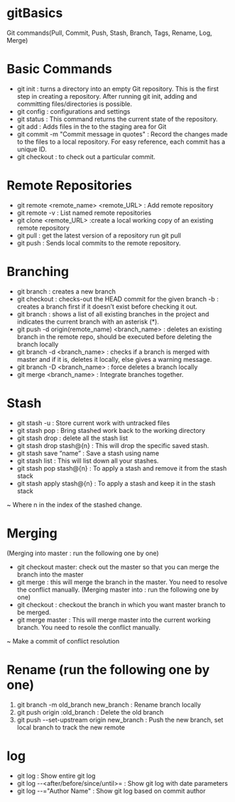 # gitBasics
Git commands(Pull, Commit, Push, Stash, Branch, Tags, Rename, Log, Merge)

# Basic Commands
- git init : turns a directory into an empty Git repository. This is the first step in creating a repository. After running git init, adding and committing files/directories is possible. 
- git config : configurations and settings
- git status : This command returns the current state of the repository.
- git add <file or directory name> : Adds files in the to the staging area for Git
- git commit -m "Commit message in quotes" : Record the changes made to the files to a local repository. For easy reference, each commit has a unique ID.
- git checkout <sha1> : to check out a particular commit.
  
  
# Remote Repositories
- git remote <command> <remote_name> <remote_URL> : Add remote repository
- git remote -v : List named remote repositories
- git clone <remote_URL> :create a local working copy of an existing remote repository
- git pull : get the latest version of a repository run git pull
- git push  : Sends local commits to the remote repository.  


# Branching 
- git branch <branch-name> : creates a new branch
- git checkout <branch-name> : checks-out the HEAD commit for the given branch
  	-b : creates a branch first if it doesn’t exist before checking it out.
- git branch : shows a list of all existing branches in the project and indicates the current branch with an asterisk (*).
- git push -d origin(remote_name) <branch_name> : deletes an existing branch in the remote repo, should be executed before deleting the branch locally
- git branch -d <branch_name> : checks if a branch is merged with master and if it is, deletes it locally, else gives a warning message.
- git branch -D <branch_name> : force deletes a branch locally
- git merge <branch_name> : Integrate branches together.
  

# Stash
- git stash -u : Store current work with untracked files
- git stash pop : Bring stashed work back to the working directory
- git stash drop : delete all the stash list
- git stash drop stash@{n} :  This will drop the specific  saved stash.
- git stash save “name” : Save a stash using name
- git stash list : This will list down all your stashes.
- git stash pop stash@{n} : To apply a stash and remove it from the stash stack
- git stash apply stash@{n} : To apply a stash and keep it in the stash stack

~ Where n in the index of the stashed change.


# Merging 
 (Merging <branch-name>  into master : run the following one by one)
- git checkout master: check out the master so that you can merge the branch into the master
- git merge <branch-name> : this will merge the branch in the master. You need to resolve the conflict manually.
 (Merging  master into <branch-name> : run the following one by one)
- git checkout <branch-name> :  checkout the branch in which you want master branch to be merged.
- git merge master :  This will merge master into the current working branch. You need to resole the conflict manually.   

~ Make a commit of conflict resolution


# Rename (run the following one by one)
1. git branch -m old_branch new_branch : Rename branch locally    
2. git push origin :old_branch : Delete the old branch    
3. git push --set-upstream origin new_branch : Push the new branch, set local branch to track the new remote


# log
- git log : Show entire git log
- git log --<after/before/since/until>=<date> : Show git log with date parameters
- git log --<author>="Author Name" : Show git log based on commit author



